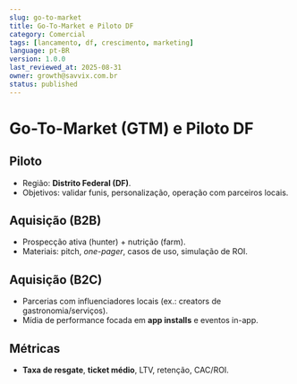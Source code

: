 ```yaml
---
slug: go-to-market
title: Go-To-Market e Piloto DF
category: Comercial
tags: [lancamento, df, crescimento, marketing]
language: pt-BR
version: 1.0.0
last_reviewed_at: 2025-08-31
owner: growth@savvix.com.br
status: published
---
```


# Go-To-Market (GTM) e Piloto DF

## Piloto
- Região: **Distrito Federal (DF)**.
- Objetivos: validar funis, personalização, operação com parceiros locais.

## Aquisição (B2B)
- Prospecção ativa (hunter) + nutrição (farm).
- Materiais: pitch, *one-pager*, casos de uso, simulação de ROI.

## Aquisição (B2C)
- Parcerias com influenciadores locais (ex.: creators de gastronomia/serviços).
- Mídia de performance focada em **app installs** e eventos in-app.

## Métricas
- **Taxa de resgate**, **ticket médio**, LTV, retenção, CAC/ROI.
